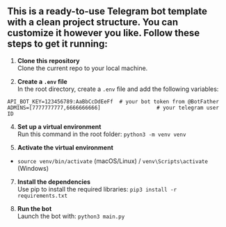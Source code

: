 
This is a ready-to-use Telegram bot template with a clean project structure. You can customize it however you like. Follow these steps to get it running:
---
1. **Clone this repository**  
Clone the current repo to your local machine.

2. **Create a `.env` file**  
In the root directory, create a `.env` file and add the following variables:
```
API_BOT_KEY=123456789:AaBbCcDdEeFf  # your bot token from @BotFather  
ADMINS=[7777777777,6666666666]                  # your telegram user ID
```

4. **Set up a virtual environment**  
Run this command in the root folder:
`python3 -m venv venv`

5. **Activate the virtual environment**  
- `source venv/bin/activate` (macOS/Linux) / `venv\Scripts\activate` (Windows)

7. **Install the dependencies**  
Use pip to install the required libraries:
`pip3 install -r requirements.txt`

8. **Run the bot**  
Launch the bot with:
`python3 main.py`
